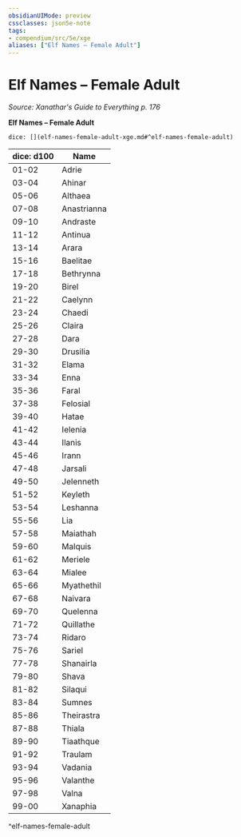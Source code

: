 ```yaml
---
obsidianUIMode: preview
cssclasses: json5e-note
tags:
- compendium/src/5e/xge
aliases: ["Elf Names – Female Adult"]
---
```

# Elf Names – Female Adult
*Source: Xanathar's Guide to Everything p. 176* 

**Elf Names – Female Adult**

`dice: [](elf-names-female-adult-xge.md#^elf-names-female-adult)`

| dice: d100 | Name |
|------------|------|
| 01-02 | Adrie |
| 03-04 | Ahinar |
| 05-06 | Althaea |
| 07-08 | Anastrianna |
| 09-10 | Andraste |
| 11-12 | Antinua |
| 13-14 | Arara |
| 15-16 | Baelitae |
| 17-18 | Bethrynna |
| 19-20 | Birel |
| 21-22 | Caelynn |
| 23-24 | Chaedi |
| 25-26 | Claira |
| 27-28 | Dara |
| 29-30 | Drusilia |
| 31-32 | Elama |
| 33-34 | Enna |
| 35-36 | Faral |
| 37-38 | Felosial |
| 39-40 | Hatae |
| 41-42 | Ielenia |
| 43-44 | Ilanis |
| 45-46 | Irann |
| 47-48 | Jarsali |
| 49-50 | Jelenneth |
| 51-52 | Keyleth |
| 53-54 | Leshanna |
| 55-56 | Lia |
| 57-58 | Maiathah |
| 59-60 | Malquis |
| 61-62 | Meriele |
| 63-64 | Mialee |
| 65-66 | Myathethil |
| 67-68 | Naivara |
| 69-70 | Quelenna |
| 71-72 | Quillathe |
| 73-74 | Ridaro |
| 75-76 | Sariel |
| 77-78 | Shanairla |
| 79-80 | Shava |
| 81-82 | Silaqui |
| 83-84 | Sumnes |
| 85-86 | Theirastra |
| 87-88 | Thiala |
| 89-90 | Tiaathque |
| 91-92 | Traulam |
| 93-94 | Vadania |
| 95-96 | Valanthe |
| 97-98 | Valna |
| 99-00 | Xanaphia |
^elf-names-female-adult